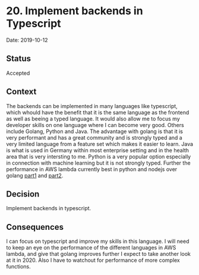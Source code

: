 # 20. Implement backends in Typescript

Date: 2019-10-12

## Status

Accepted

## Context

The backends can be implemented in many languages like typescript, which whould have the benefit that it is the same language as the frontend as well as beeing a typed language. It would also allow me to focus my developer skills on one language where I can become very good. Others include Golang, Python and Java. The advantage with golang is that it is very performant and has a great community and is strongly typed and a very limited language from a feature set which makes it easier to learn. Java is what is used in Germany within most enterprise setting and in the health area that is very intersting to me. Python is a very popular option especially in connection with machine learning but it is not strongly typed. Further the performance in AWS lambda currently best in python and nodejs over golang [part1](https://medium.com/the-theam-journey/benchmarking-aws-lambda-runtimes-in-2019-part-i-b1ee459a293d) and [part2](https://medium.com/the-theam-journey/benchmarking-aws-lambda-runtimes-in-2019-part-ii-50e796d3d11b).

## Decision

Implement backends in typescript.

## Consequences

I can focus on typescript and improve my skills in this language. I will need to keep an eye on the performance of the different languages in AWS lambda, and give that golang improves further I expect to take another look at it in 2020. Also I have to watchout for performance of more complex functions. 

